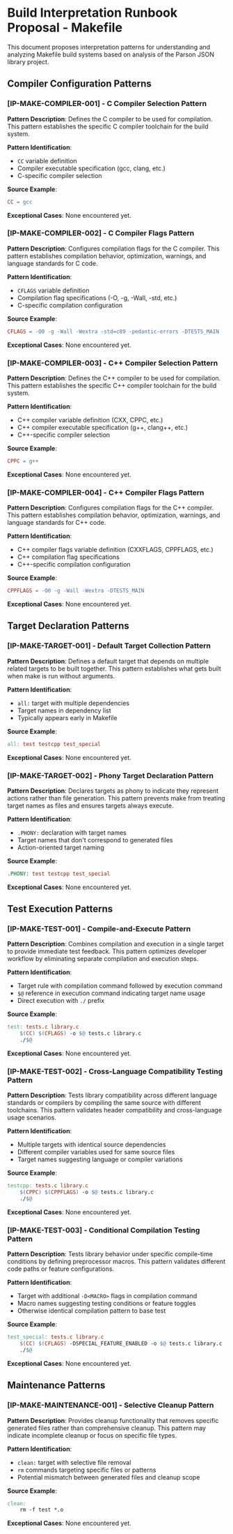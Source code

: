 # Build Interpretation Runbook Proposal - Makefile

This document proposes interpretation patterns for understanding and analyzing Makefile build systems based on analysis of the Parson JSON library project.

## Compiler Configuration Patterns

### [IP-MAKE-COMPILER-001] - C Compiler Selection Pattern
**Pattern Description**: Defines the C compiler to be used for compilation. This pattern establishes the specific C compiler toolchain for the build system.

**Pattern Identification**:
- `CC` variable definition
- Compiler executable specification (gcc, clang, etc.)
- C-specific compiler selection

**Source Example**:
```makefile
CC = gcc
```

**Exceptional Cases**: None encountered yet.

### [IP-MAKE-COMPILER-002] - C Compiler Flags Pattern
**Pattern Description**: Configures compilation flags for the C compiler. This pattern establishes compilation behavior, optimization, warnings, and language standards for C code.

**Pattern Identification**:
- `CFLAGS` variable definition
- Compilation flag specifications (-O, -g, -Wall, -std, etc.)
- C-specific compilation configuration

**Source Example**:
```makefile
CFLAGS = -O0 -g -Wall -Wextra -std=c89 -pedantic-errors -DTESTS_MAIN
```

**Exceptional Cases**: None encountered yet.

### [IP-MAKE-COMPILER-003] - C++ Compiler Selection Pattern
**Pattern Description**: Defines the C++ compiler to be used for compilation. This pattern establishes the specific C++ compiler toolchain for the build system.

**Pattern Identification**:
- C++ compiler variable definition (CXX, CPPC, etc.)
- C++ compiler executable specification (g++, clang++, etc.)
- C++-specific compiler selection

**Source Example**:
```makefile
CPPC = g++
```

**Exceptional Cases**: None encountered yet.

### [IP-MAKE-COMPILER-004] - C++ Compiler Flags Pattern
**Pattern Description**: Configures compilation flags for the C++ compiler. This pattern establishes compilation behavior, optimization, warnings, and language standards for C++ code.

**Pattern Identification**:
- C++ compiler flags variable definition (CXXFLAGS, CPPFLAGS, etc.)
- C++ compilation flag specifications
- C++-specific compilation configuration

**Source Example**:
```makefile
CPPFLAGS = -O0 -g -Wall -Wextra -DTESTS_MAIN
```

**Exceptional Cases**: None encountered yet.

## Target Declaration Patterns

### [IP-MAKE-TARGET-001] - Default Target Collection Pattern
**Pattern Description**: Defines a default target that depends on multiple related targets to be built together. This pattern establishes what gets built when make is run without arguments.

**Pattern Identification**:
- `all:` target with multiple dependencies
- Target names in dependency list
- Typically appears early in Makefile

**Source Example**:
```makefile
all: test testcpp test_special
```

**Exceptional Cases**: None encountered yet.

### [IP-MAKE-TARGET-002] - Phony Target Declaration Pattern
**Pattern Description**: Declares targets as phony to indicate they represent actions rather than file generation. This pattern prevents make from treating target names as files and ensures targets always execute.

**Pattern Identification**:
- `.PHONY:` declaration with target names
- Target names that don't correspond to generated files
- Action-oriented target naming

**Source Example**:
```makefile
.PHONY: test testcpp test_special
```

**Exceptional Cases**: None encountered yet.

## Test Execution Patterns

### [IP-MAKE-TEST-001] - Compile-and-Execute Pattern
**Pattern Description**: Combines compilation and execution in a single target to provide immediate test feedback. This pattern optimizes developer workflow by eliminating separate compilation and execution steps.

**Pattern Identification**:
- Target rule with compilation command followed by execution command
- `$@` reference in execution command indicating target name usage
- Direct execution with `./` prefix

**Source Example**:
```makefile
test: tests.c library.c
	$(CC) $(CFLAGS) -o $@ tests.c library.c
	./$@
```

**Exceptional Cases**: None encountered yet.

### [IP-MAKE-TEST-002] - Cross-Language Compatibility Testing Pattern
**Pattern Description**: Tests library compatibility across different language standards or compilers by compiling the same source with different toolchains. This pattern validates header compatibility and cross-language usage scenarios.

**Pattern Identification**:
- Multiple targets with identical source dependencies
- Different compiler variables used for same source files
- Target names suggesting language or compiler variations

**Source Example**:
```makefile
testcpp: tests.c library.c
	$(CPPC) $(CPPFLAGS) -o $@ tests.c library.c
	./$@
```

**Exceptional Cases**: None encountered yet.

### [IP-MAKE-TEST-003] - Conditional Compilation Testing Pattern
**Pattern Description**: Tests library behavior under specific compile-time conditions by defining preprocessor macros. This pattern validates different code paths or feature configurations.

**Pattern Identification**:
- Target with additional `-D<MACRO>` flags in compilation command
- Macro names suggesting testing conditions or feature toggles
- Otherwise identical compilation pattern to base test

**Source Example**:
```makefile
test_special: tests.c library.c
	$(CC) $(CFLAGS) -DSPECIAL_FEATURE_ENABLED -o $@ tests.c library.c
	./$@
```

**Exceptional Cases**: None encountered yet.

## Maintenance Patterns

### [IP-MAKE-MAINTENANCE-001] - Selective Cleanup Pattern
**Pattern Description**: Provides cleanup functionality that removes specific generated files rather than comprehensive cleanup. This pattern may indicate incomplete cleanup or focus on specific file types.

**Pattern Identification**:
- `clean:` target with selective file removal
- `rm` commands targeting specific files or patterns
- Potential mismatch between generated files and cleanup scope

**Source Example**:
```makefile
clean:
	rm -f test *.o
```

**Exceptional Cases**: None encountered yet.
